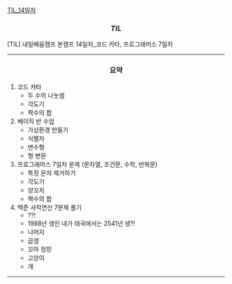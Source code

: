 [TIL_14일차](https://bmk0703.tistory.com/49)

### <center> *TIL* </center>
[TIL] 내일배움캠프 본캠프 14일차_코드 카타, 프로그래머스 7일차

---
### <center>**요약**
1. 코드 카타
    - 두 수의 나눗셈
    - 각도기
    - 짝수의 합
2. 베이직 반 수업
    - 가상환경 만들기
    - 식별자
    - 변수형
    - 형 변환
3. 프로그래머스 7일차 문제 (문자열, 조건문, 수학, 반복문)
    - 특정 문자 제거하기
    - 각도기
    - 양꼬치
    - 짝수의 합
4. 백준 사칙연산 7문제 풀기
    - ??!
    - 1988년 생인 내가 태국에서는 2541년 생?!
    - 나머지
    - 곱셈
    - 꼬마 정민
    - 고양이
    - 개
----
